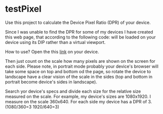 # testPixel

Use this project to calculate the Device Pixel Ratio (DPR) of your device.

Since I was unable to find the DPR for some of my devices I have created this web page, that according to the following code: 
<meta name="viewport" content="width=device-width, user-scalable=no, initial-scale=1.0, minimum-scale=1.0, maximum-scale=1.0"> 
will be loaded on your device using its DIP rather than a virtual viewport.

How to use?
Open the this <a href="http://htmlpreview.github.io/?https://github.com/CristianoZitarosa/testPixel/blob/master/index.html" target="blank">link</a> on your device.

Then just count on the scale how many pixels are shown on the screen for each side.
Please note, in portrait mode probably your device's browser will take some space on top and bottom od the page, so rotate the device to landscape have a clear vision of the scale in the sides (top and bottom in portrait become device's sides in landscape).

Search yor device's specs and divide each size for the relative size measured on the scale.
For example, my device's sizes are 1080x1920. I measure on the scale 360x640. 
For each side my device has a DPR of 3. (1080/360=3  1920/640=3)

